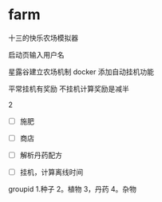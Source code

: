 # farm  
十三的快乐农场模拟器

启动页输入用户名

星露谷建立农场机制
docker 添加自动挂机功能

平常挂机有奖励
不挂机计算奖励是减半

2
* [ ] 施肥 
* [ ] 商店 
* [ ] 解析丹药配方
* [ ] 挂机，计算离线时间 





groupid
1.种子
2。植物
3，丹药
4。杂物
